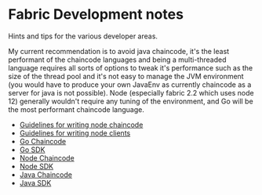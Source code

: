 # Fabric Development notes
Hints and tips for the various developer areas.

My current recommendation is to avoid java chaincode, it's the least performant of the chaincode languages and being a multi-threaded language requires all sorts of options to tweak it's performance such as the size of the thread pool and it's not easy to manage the JVM environment (you would have to produce your own JavaEnv as currently chaincode as a server for java is not possible). Node (especially fabric 2.2 which uses node 12) generally wouldn't require any tuning of the environment, and Go will be the most performant chaincode language.


- [Guidelines for writing node chaincode](./writing-node-chaincode.md)
- [Guidelines for writing node clients](./writing-node-clients.md)
- [Go Chaincode](./gochaincode.md)
- [Go SDK](./gosdk.md)
- [Node Chaincode](./nodechaincode.md)
- [Node SDK](./nodesdk.md)
- [Java Chaincode](./javachaincode.md)
- [Java SDK](./javasdk.md)
